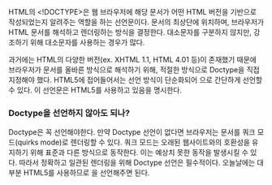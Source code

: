 HTML의 <!DOCTYPE>은 웹 브라우저에 해당 문서가 어떤 HTML 버전을 기반으로 작성되었는지 알려주는 역할을 하는 선언문이다. 문서의 최상단에 위치하며, 브라우저가 HTML 문서를 해석하고 렌더링하는 방식을 결정한다. 대소문자를 구분하지 않지만, 강조하기 위해 대소문자를 사용하는 경우가 많다.

과거에는 HTML의 다양한 버전(ex. XHTML 1.1, HTML 4.01 등)이 존재했기 때문에 브라우저가 문서를 올바른 방식으로 해석하기 위해, 적절한 방식으로 Doctype을 직접 지정해야 했다. HTML5에 접어들어서는 선언 방식이 단순화되어 <!DOCTYPE html>으로 간단하게 선언할 수 있다. 이 선언문은 HTML5를 사용하고 있음을 명시한다.

### Doctype을 선언하지 않아도 되나?

Doctype은 꼭 선언해야한다. 만약 Doctype 선언이 없다면 브라우저는 문서를 쿼크 모드(quirks mode)로 렌더링할 수 있다. 쿼크 모드는 오래된 웹사이트와의 호환성을 유지하기 위해 표준과 다른 방식으로 동작한다. 이는 예상치 못한 동작을 발생시킬 수 있다. 따라서 정확하고 일관된 렌더링을 위해 Doctype 선언은 필수적이다. 오늘날에는 대부분 HTML5를 사용하므로 <!DOCTYPE html>을 선언해주면 된다.
